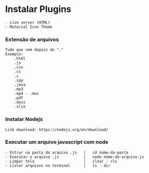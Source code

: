 #   Instalar Plugins
    - Live server (HTML)
    - Material Icon Theme

### Extensão de arquivos
    Tudo que vem depois do "."
    Exemplo:
        .html
        .js
        .css
        .cs
        .c
        .cpp
        .java
        .mp3
        .mp4 - .mov
        .pdf
        .docx
        .xlsx

### Instalar Nodejs
    Link download: https://nodejs.org/en/download/

### Executar um arquivo javascript com node
    - Entrar na pasta do arquivo .js   |   cd nome-da-pasta
    - Executar o arquivo .js           |   node nome-do-arquivo.js
    - Limpar tela                      |   clear - cls
    - Listar arquivos no terminal      |   ls - dir
